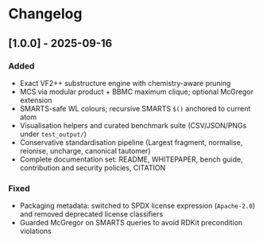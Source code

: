 # Changelog

## [1.0.0] - 2025-09-16
### Added
- Exact VF2++ substructure engine with chemistry-aware pruning
- MCS via modular product + BBMC maximum clique; optional McGregor extension
- SMARTS-safe WL colours; recursive SMARTS `$()` anchored to current atom
- Visualisation helpers and curated benchmark suite (CSV/JSON/PNGs under `test_output/`)
- Conservative standardisation pipeline (Largest fragment, normalise, reionise, uncharge, canonical tautomer)
- Complete documentation set: README, WHITEPAPER, bench guide, contribution and security policies, CITATION

### Fixed
- Packaging metadata: switched to SPDX license expression (`Apache-2.0`) and removed deprecated license classifiers
- Guarded McGregor on SMARTS queries to avoid RDKit precondition violations

